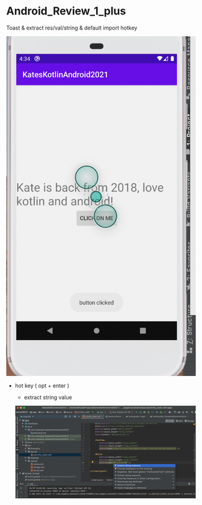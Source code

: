 # Android_Review_1_plus
Toast &amp; extract res/val/string &amp; default import hotkey

![](https://raw.githubusercontent.com/QueenieCplusplus/Android_Review_1_plus/main/27.output%203.png)

* hot key ( opt + enter )

   * extract string value

   ![](https://raw.githubusercontent.com/QueenieCplusplus/Android_Review_1_plus/main/11.opt%20%2B%20enter%20%3D%20extract%20string.png)
